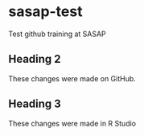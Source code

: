 # sasap-test
Test github training at SASAP

## Heading 2
These changes were made on GitHub.

## Heading 3

These changes were made in R Studio
